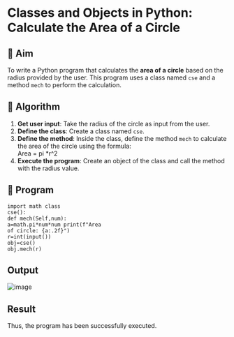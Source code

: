 # Classes and Objects in Python: Calculate the Area of a Circle

## 🎯 Aim
To write a Python program that calculates the **area of a circle** based on the radius provided by the user. This program uses a class named `cse` and a method `mech` to perform the calculation.

## 🧠 Algorithm
1. **Get user input**: Take the radius of the circle as input from the user.
2. **Define the class**: Create a class named `cse`.
3. **Define the method**: Inside the class, define the method `mech` to calculate the area of the circle using the formula:  
   Area = pi *r^2 
4. **Execute the program**: Create an object of the class and call the method with the radius value.

## 🧾 Program
```
import math class 
cse(): 
def mech(Self,num): 
a=math.pi*num*num print(f"Area 
of circle: {a:.2f}") 
r=int(input()) 
obj=cse() 
obj.mech(r) 
```

## Output
![image](https://github.com/user-attachments/assets/37a84676-caea-4f1a-8184-17e7aa04f924)


## Result
 Thus, the program has been successfully executed.
